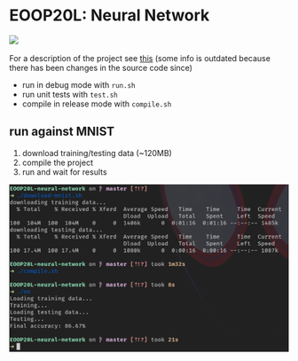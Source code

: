 # EOOP20L: Neural Network

[![](https://github.com/shilangyu/EOOP20L-neural-network/workflows/ci/badge.svg)](https://github.com/shilangyu/EOOP20L-neural-network/actions)

For a description of the project see [this](doc/preliminary.md) (some info is outdated because there has been changes in the source code since)

- run in debug mode with `run.sh`
- run unit tests with `test.sh`
- compile in release mode with `compile.sh`

## run against MNIST

1. download training/testing data (~120MB)
2. compile the project
3. run and wait for results

![mnist session](doc/mnist_session.png)
